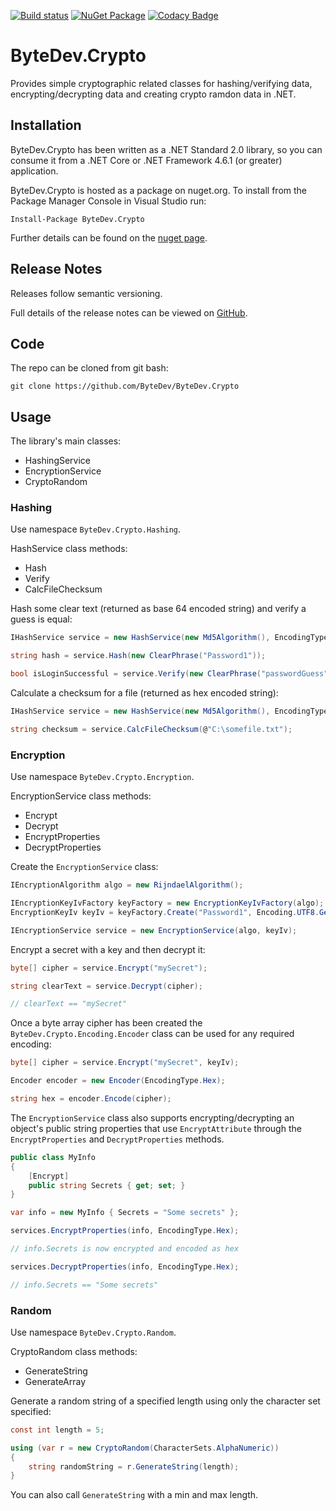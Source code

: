 [![Build status](https://ci.appveyor.com/api/projects/status/github/bytedev/ByteDev.Crypto?branch=master&svg=true)](https://ci.appveyor.com/project/bytedev/ByteDev-Crypto/branch/master)
[![NuGet Package](https://img.shields.io/nuget/v/ByteDev.Crypto.svg)](https://www.nuget.org/packages/ByteDev.Crypto)
[![Codacy Badge](https://api.codacy.com/project/badge/Grade/dcbdaad51dac43e9aad1736377992264)](https://www.codacy.com/manual/ByteDev/ByteDev.Crypto?utm_source=github.com&amp;utm_medium=referral&amp;utm_content=ByteDev/ByteDev.Crypto&amp;utm_campaign=Badge_Grade)

# ByteDev.Crypto

Provides simple cryptographic related classes for hashing/verifying data, encrypting/decrypting data and creating crypto ramdon data in .NET.

## Installation

ByteDev.Crypto has been written as a .NET Standard 2.0 library, so you can consume it from a .NET Core or .NET Framework 4.6.1 (or greater) application.

ByteDev.Crypto is hosted as a package on nuget.org.  To install from the Package Manager Console in Visual Studio run:

`Install-Package ByteDev.Crypto`

Further details can be found on the [nuget page](https://www.nuget.org/packages/ByteDev.Crypto/).

## Release Notes

Releases follow semantic versioning.

Full details of the release notes can be viewed on [GitHub](https://github.com/ByteDev/ByteDev.Crypto/blob/master/docs/RELEASE-NOTES.md).

## Code

The repo can be cloned from git bash:

`git clone https://github.com/ByteDev/ByteDev.Crypto`

## Usage

The library's main classes:
- HashingService
- EncryptionService
- CryptoRandom

### Hashing

Use namespace `ByteDev.Crypto.Hashing`.

HashService class methods:
- Hash
- Verify
- CalcFileChecksum

Hash some clear text (returned as base 64 encoded string) and verify a guess is equal:

```csharp
IHashService service = new HashService(new Md5Algorithm(), EncodingType.Base64);

string hash = service.Hash(new ClearPhrase("Password1"));

bool isLoginSuccessful = service.Verify(new ClearPhrase("passwordGuess"), hash);
```

Calculate a checksum for a file (returned as hex encoded string):

```csharp
IHashService service = new HashService(new Md5Algorithm(), EncodingType.Hex);

string checksum = service.CalcFileChecksum(@"C:\somefile.txt");
```

### Encryption

Use namespace `ByteDev.Crypto.Encryption`.

EncryptionService class methods:
- Encrypt
- Decrypt
- EncryptProperties
- DecryptProperties

Create the `EncryptionService` class:

```csharp
IEncryptionAlgorithm algo = new RijndaelAlgorithm();

IEncryptionKeyIvFactory keyFactory = new EncryptionKeyIvFactory(algo);
EncryptionKeyIv keyIv = keyFactory.Create("Password1", Encoding.UTF8.GetBytes("someSalt"));

IEncryptionService service = new EncryptionService(algo, keyIv);
```

Encrypt a secret with a key and then decrypt it:

```csharp
byte[] cipher = service.Encrypt("mySecret");

string clearText = service.Decrypt(cipher);	 

// clearText == "mySecret"
```

Once a byte array cipher has been created the `ByteDev.Crypto.Encoding.Encoder` class can be used for any required encoding:

```csharp
byte[] cipher = service.Encrypt("mySecret", keyIv);

Encoder encoder = new Encoder(EncodingType.Hex);

string hex = encoder.Encode(cipher);
```

The `EncryptionService` class also supports encrypting/decrypting an object's public string properties that use `EncryptAttribute` through the `EncryptProperties` and `DecryptProperties` methods.

```csharp
public class MyInfo
{
    [Encrypt]
    public string Secrets { get; set; }
}

var info = new MyInfo { Secrets = "Some secrets" };

services.EncryptProperties(info, EncodingType.Hex);

// info.Secrets is now encrypted and encoded as hex

services.DecryptProperties(info, EncodingType.Hex);

// info.Secrets == "Some secrets"
```

### Random

Use namespace `ByteDev.Crypto.Random`.

CryptoRandom class methods:
- GenerateString
- GenerateArray

Generate a random string of a specified length using only the character set specified:

```csharp
const int length = 5;

using (var r = new CryptoRandom(CharacterSets.AlphaNumeric))
{
    string randomString = r.GenerateString(length);
}
```

You can also call `GenerateString` with a min and max length.
